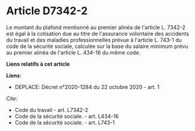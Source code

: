 # Article D7342-2

Le montant du plafond mentionné au premier alinéa de l'article L. 7342-2 est égal à la cotisation due au titre de l'assurance
volontaire des accidents du travail et des maladies professionnelles prévue à l'article L. 743-1 du code de la sécurité
sociale, calculée sur la base du salaire minimum prévu au premier alinéa de l'article L. 434-16 du même code.

**Liens relatifs à cet article**

**Liens**:

  - DEPLACE: Décret n°2020-1284 du 22 octobre 2020 - art. 1

_Cite_:

  - Code du travail - art. L7342-2
  - Code de la sécurité sociale. - art. L434-16
  - Code de la sécurité sociale. - art. L743-1
